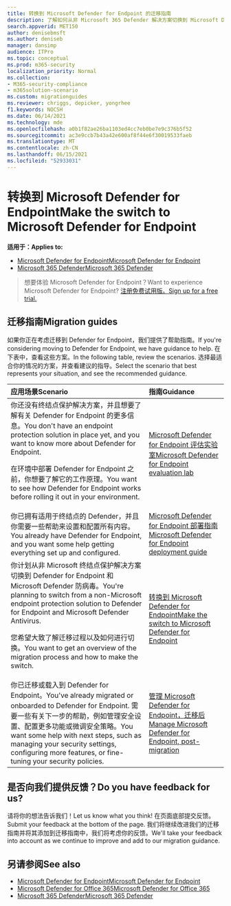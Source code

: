 ```yaml
---
title: 转换到 Microsoft Defender for Endpoint 的迁移指南
description: 了解如何从非 Microsoft 365 Defender 解决方案切换到 Microsoft Defender for Endpoint
search.appverid: MET150
author: denisebmsft
ms.author: deniseb
manager: dansimp
audience: ITPro
ms.topic: conceptual
ms.prod: m365-security
localization_priority: Normal
ms.collection:
- M365-security-compliance
- m365solution-scenario
ms.custom: migrationguides
ms.reviewer: chriggs, depicker, yongrhee
f1.keywords: NOCSH
ms.date: 06/14/2021
ms.technology: mde
ms.openlocfilehash: a0b1f82ae26ba1103ed4cc7eb0be7e9c376b5f52
ms.sourcegitcommit: ac3e9ccb7b43a42e600af8f44e6f30019533faeb
ms.translationtype: MT
ms.contentlocale: zh-CN
ms.lasthandoff: 06/15/2021
ms.locfileid: "52933031"
---
```

# <a name="make-the-switch-to-microsoft-defender-for-endpoint"></a><span data-ttu-id="f5663-103">转换到 Microsoft Defender for Endpoint</span><span class="sxs-lookup"><span data-stu-id="f5663-103">Make the switch to Microsoft Defender for Endpoint</span></span>

<span data-ttu-id="f5663-104">**适用于：**</span><span class="sxs-lookup"><span data-stu-id="f5663-104">**Applies to:**</span></span>
- [<span data-ttu-id="f5663-105">Microsoft Defender for Endpoint</span><span class="sxs-lookup"><span data-stu-id="f5663-105">Microsoft Defender for Endpoint</span></span>](https://go.microsoft.com/fwlink/p/?linkid=2154037)
- [<span data-ttu-id="f5663-106">Microsoft 365 Defender</span><span class="sxs-lookup"><span data-stu-id="f5663-106">Microsoft 365 Defender</span></span>](https://go.microsoft.com/fwlink/?linkid=2118804)

> <span data-ttu-id="f5663-107">想要体验 Microsoft Defender for Endpoint？</span><span class="sxs-lookup"><span data-stu-id="f5663-107">Want to experience Microsoft Defender for Endpoint?</span></span> [<span data-ttu-id="f5663-108">注册免费试用版。</span><span class="sxs-lookup"><span data-stu-id="f5663-108">Sign up for a free trial.</span></span>](https://www.microsoft.com/microsoft-365/windows/microsoft-defender-atp?ocid=docs-wdatp-exposedapis-abovefoldlink)

## <a name="migration-guides"></a><span data-ttu-id="f5663-109">迁移指南</span><span class="sxs-lookup"><span data-stu-id="f5663-109">Migration guides</span></span>

<span data-ttu-id="f5663-110">如果你正在考虑迁移到 Defender for Endpoint，我们提供了帮助指南。</span><span class="sxs-lookup"><span data-stu-id="f5663-110">If you're considering moving to Defender for Endpoint, we have guidance to help.</span></span> <span data-ttu-id="f5663-111">在下表中，查看这些方案。</span><span class="sxs-lookup"><span data-stu-id="f5663-111">In the following table, review the scenarios.</span></span> <span data-ttu-id="f5663-112">选择最适合你的情况的方案，并查看建议的指导。</span><span class="sxs-lookup"><span data-stu-id="f5663-112">Select the scenario that best represents your situation, and see the recommended guidance.</span></span>

| <span data-ttu-id="f5663-113">应用场景</span><span class="sxs-lookup"><span data-stu-id="f5663-113">Scenario</span></span> | <span data-ttu-id="f5663-114">指南</span><span class="sxs-lookup"><span data-stu-id="f5663-114">Guidance</span></span> |
|:----|:----|
| <span data-ttu-id="f5663-115">你还没有终结点保护解决方案，并且想要了解有关 Defender for Endpoint 的更多信息。</span><span class="sxs-lookup"><span data-stu-id="f5663-115">You don't have an endpoint protection solution in place yet, and you want to know more about Defender for Endpoint.</span></span> <p> <span data-ttu-id="f5663-116">在环境中部署 Defender for Endpoint 之前，你想要了解它的工作原理。</span><span class="sxs-lookup"><span data-stu-id="f5663-116">You want to see how Defender for Endpoint works before rolling it out in your environment.</span></span>  | [<span data-ttu-id="f5663-117">Microsoft Defender for Endpoint 评估实验室</span><span class="sxs-lookup"><span data-stu-id="f5663-117">Microsoft Defender for Endpoint evaluation lab</span></span>](evaluation-lab.md)   |
| <span data-ttu-id="f5663-118">你已拥有适用于终结点的 Defender，并且你需要一些帮助来设置和配置所有内容。</span><span class="sxs-lookup"><span data-stu-id="f5663-118">You already have Defender for Endpoint, and you want some help getting everything set up and configured.</span></span>  | [<span data-ttu-id="f5663-119">Microsoft Defender for Endpoint 部署指南</span><span class="sxs-lookup"><span data-stu-id="f5663-119">Microsoft Defender for Endpoint deployment guide</span></span>](deployment-phases.md)  |
| <span data-ttu-id="f5663-120">你计划从非 Microsoft 终结点保护解决方案切换到 Defender for Endpoint 和 Microsoft Defender 防病毒。</span><span class="sxs-lookup"><span data-stu-id="f5663-120">You're planning to switch from a non-Microsoft endpoint protection solution to Defender for Endpoint and Microsoft Defender Antivirus.</span></span> <p> <span data-ttu-id="f5663-121">您希望大致了解迁移过程以及如何进行切换。</span><span class="sxs-lookup"><span data-stu-id="f5663-121">You want to get an overview of the migration process and how to make the switch.</span></span> |[<span data-ttu-id="f5663-122">转换到 Microsoft Defender for Endpoint</span><span class="sxs-lookup"><span data-stu-id="f5663-122">Make the switch to Microsoft Defender for Endpoint</span></span>](switch-to-microsoft-defender-migration.md)   |
| <span data-ttu-id="f5663-123">你已迁移或载入到 Defender for Endpoint。</span><span class="sxs-lookup"><span data-stu-id="f5663-123">You've already migrated or onboarded to Defender for Endpoint.</span></span> <span data-ttu-id="f5663-124">需要一些有关下一步的帮助，例如管理安全设置、配置更多功能或微调安全策略。</span><span class="sxs-lookup"><span data-stu-id="f5663-124">You want some help with next steps, such as managing your security settings, configuring more features, or fine-tuning your security policies.</span></span> | [<span data-ttu-id="f5663-125">管理 Microsoft Defender for Endpoint，迁移后</span><span class="sxs-lookup"><span data-stu-id="f5663-125">Manage Microsoft Defender for Endpoint, post-migration</span></span>](manage-atp-post-migration.md) |


## <a name="do-you-have-feedback-for-us"></a><span data-ttu-id="f5663-126">是否向我们提供反馈？</span><span class="sxs-lookup"><span data-stu-id="f5663-126">Do you have feedback for us?</span></span>

<span data-ttu-id="f5663-127">请将你的想法告诉我们！</span><span class="sxs-lookup"><span data-stu-id="f5663-127">Let us know what you think!</span></span> <span data-ttu-id="f5663-128">在页面底部提交反馈。</span><span class="sxs-lookup"><span data-stu-id="f5663-128">Submit your feedback at the bottom of the page.</span></span> <span data-ttu-id="f5663-129">我们将继续改进我们的迁移指南并将其添加到迁移指南中，我们将考虑你的反馈。</span><span class="sxs-lookup"><span data-stu-id="f5663-129">We'll take your feedback into account as we continue to improve and add to our migration guidance.</span></span>

## <a name="see-also"></a><span data-ttu-id="f5663-130">另请参阅</span><span class="sxs-lookup"><span data-stu-id="f5663-130">See also</span></span>

- [<span data-ttu-id="f5663-131">Microsoft Defender for Endpoint</span><span class="sxs-lookup"><span data-stu-id="f5663-131">Microsoft Defender for Endpoint</span></span>](/windows/security/threat-protection)
- [<span data-ttu-id="f5663-132">Microsoft Defender for Office 365</span><span class="sxs-lookup"><span data-stu-id="f5663-132">Microsoft Defender for Office 365</span></span>](/microsoft-365/security/office-365-security/office-365-atp)
- [<span data-ttu-id="f5663-133">Microsoft 365 Defender</span><span class="sxs-lookup"><span data-stu-id="f5663-133">Microsoft 365 Defender</span></span>](/microsoft-365/security/defender/microsoft-threat-protection?) 
